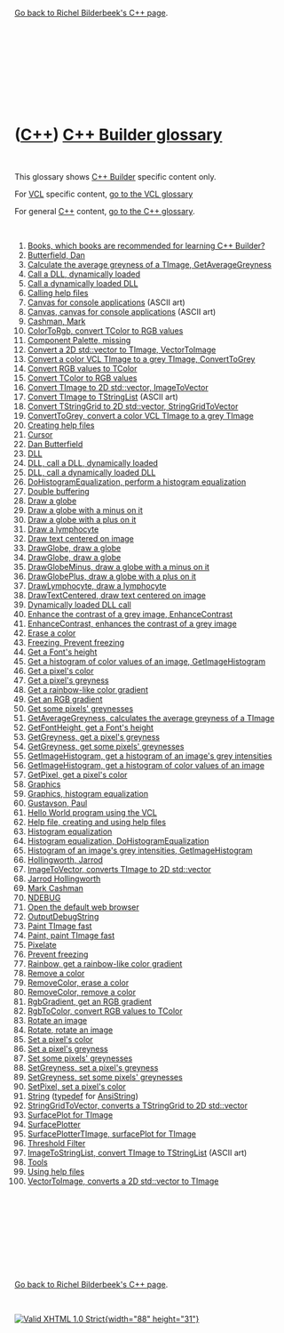 

[Go back to Richel Bilderbeek's C++ page](Cpp.htm).

 

 

 

 

 

([C++](Cpp.htm)) [C++ Builder glossary](CppBuilderGlossary.htm)
===============================================================

 

This glossary shows [C++ Builder](CppBuilder.htm) specific content only.

For [VCL](CppVcl.htm) specific content, [go to the VCL
glossary](CppVclGlossary.htm)

For general [C++](Cpp.htm) content, [go to the C++
glossary](CppGlossary.htm).

 

1.  [Books, which books are recommended for learning C++
    Builder?](CppBuilderBooks.htm)
2.  [Butterfield, Dan](CppDanButterfield.htm)
3.  [Calculate the average greyness of a TImage,
    GetAverageGreyness](CppGetAverageGreyness.htm)
4.  [Call a DLL, dynamically loaded](CppBuilderCallDllDynamic.htm)
5.  [Call a dynamically loaded DLL](CppBuilderCallDllDynamic.htm)
6.  [Calling help files](CppBuilderHelp.htm)
7.  [Canvas for console applications](CppCanvas.htm) (ASCII art)
8.  [Canvas, canvas for console applications](CppCanvas.htm) (ASCII art)
9.  [Cashman, Mark](CppMarkCashman.htm)
10. [ColorToRgb, convert TColor to RGB values](CppColorToRgb.htm)
11. [Component Palette, missing](CppMissingComponentPalette.htm)
12. [Convert a 2D std::vector to TImage,
    VectorToImage](CppVectorToImage.htm)
13. [Convert a color VCL TImage to a grey TImage,
    ConvertToGrey](CppConvertToGrey.htm)
14. [Convert RGB values to TColor](CppRgbToColor.htm)
15. [Convert TColor to RGB values](CppColorToRgb.htm)
16. [Convert TImage to 2D std::vector,
    ImageToVector](CppImageToVector.htm)
17. [Convert TImage to TStringList](CppImageToStringList.htm)
    (ASCII art)
18. [Convert TStringGrid to 2D std::vector,
    StringGridToVector](CppStringGridToVector.htm)
19. [ConvertToGrey, convert a color VCL TImage to a grey
    TImage](CppConvertToGrey.htm)
20. [Creating help files](CppBuilderHelp.htm)
21. [Cursor](CppCursor.htm)
22. [Dan Butterfield](CppDanButterfield.htm)
23. [DLL](CppBuilderDll.htm)
24. [DLL, call a DLL, dynamically loaded](CppBuilderCallDllDynamic.htm)
25. [DLL, call a dynamically loaded DLL](CppBuilderCallDllDynamic.htm)
26. [DoHistogramEqualization, perform a histogram
    equalization](CppDoHistogramEqualization.htm)
27. [Double buffering](CppDoubleBuffering.htm)
28. [Draw a globe](CppDrawGlobe.htm)
29. [Draw a globe with a minus on it](CppDrawGlobeMinus.htm)
30. [Draw a globe with a plus on it](CppDrawGlobePlus.htm)
31. [Draw a lymphocyte](CppDrawLymphocyte.htm)
32. [Draw text centered on image](CppDrawTextCentered.htm)
33. [DrawGlobe, draw a globe](CppDrawGlobe.htm)
34. [DrawGlobe, draw a globe](CppDrawGlobe.htm)
35. [DrawGlobeMinus, draw a globe with a minus on
    it](CppDrawGlobeMinus.htm)
36. [DrawGlobePlus, draw a globe with a plus on
    it](CppDrawGlobePlus.htm)
37. [DrawLymphocyte, draw a lymphocyte](CppDrawLymphocyte.htm)
38. [DrawTextCentered, draw text centered on
    image](CppDrawTextCentered.htm)
39. [Dynamically loaded DLL call](CppBuilderCallDllDynamic.htm)
40. [Enhance the contrast of a grey image,
    EnhanceContrast](CppEnhanceContrast.htm)
41. [EnhanceContrast, enhances the contrast of a grey
    image](CppEnhanceContrast.htm)
42. [Erase a color](CppRemoveColor.htm)
43. [Freezing, Prevent freezing](CppPreventFreezing.htm)
44. [Get a Font's height](CppGetFontHeight.htm)
45. [Get a histogram of color values of an image,
    GetImageHistogram](CppGetImageHistogram.htm)
46. [Get a pixel's color](CppGetPixel.htm)
47. [Get a pixel's greyness](CppGetGreyness.htm)
48. [Get a rainbow-like color gradient](CppRainbow.htm)
49. [Get an RGB gradient](CppRgbGradient.htm)
50. [Get some pixels' greynesses](CppGetGreyness.htm)
51. [GetAverageGreyness, calculates the average greyness of a
    TImage](CppGetAverageGreyness.htm)
52. [GetFontHeight, get a Font's height](CppGetFontHeight.htm)
53. [GetGreyness, get a pixel's greyness](CppGetGreyness.htm)
54. [GetGreyness, get some pixels' greynesses](CppGetGreyness.htm)
55. [GetImageHistogram, get a histogram of an image's grey
    intensities](CppGetImageHistogram.htm)
56. [GetImageHistogram, get a histogram of color values of an
    image](CppGetImageHistogram.htm)
57. [GetPixel, get a pixel's color](CppGetPixel.htm)
58. [Graphics](CppGraphics.htm)
59. [Graphics, histogram equalization](CppHistogramEqualization.htm)
60. [Gustavson, Paul](CppPaulGustavson.htm)
61. [Hello World program using the VCL](CppVclHelloWorld.htm)
62. [Help file, creating and using help files](CppBuilderHelp.htm)
63. [Histogram equalization](CppHistogramEqualization.htm)
64. [Histogram equalization,
    DoHistogramEqualization](CppDoHistogramEqualization.htm)
65. [Histogram of an image's grey intensities,
    GetImageHistogram](CppGetImageHistogram.htm)
66. [Hollingworth, Jarrod](CppJarrodHollingworth.htm)
67. [ImageToVector, converts TImage to 2D
    std::vector](CppImageToVector.htm)
68. [Jarrod Hollingworth](CppJarrodHollingworth.htm)
69. [Mark Cashman](CppMarkCashman.htm)
70. [NDEBUG](CppNDEBUG.htm)
71. [Open the default web browser](CppOpenDefaultBrowser.htm)
72. [OutputDebugString](CppOutputDebugString.htm)
73. [Paint TImage fast](CppPaint.htm)
74. [Paint, paint TImage fast](CppPaint.htm)
75. [Pixelate](CppPixelate.htm)
76. [Prevent freezing](CppPreventFreezing.htm)
77. [Rainbow, get a rainbow-like color gradient](CppRainbow.htm)
78. [Remove a color](CppRemoveColor.htm)
79. [RemoveColor, erase a color](CppRemoveColor.htm)
80. [RemoveColor, remove a color](CppRemoveColor.htm)
81. [RgbGradient, get an RGB gradient](CppRgbGradient.htm)
82. [RgbToColor, convert RGB values to TColor](CppRgbToColor.htm)
83. [Rotate an image](CppRotate.htm)
84. [Rotate, rotate an image](CppRotate.htm)
85. [Set a pixel's color](CppSetPixel.htm)
86. [Set a pixel's greyness](CppSetGreyness.htm)
87. [Set some pixels' greynesses](CppSetGreyness.htm)
88. [SetGreyness, set a pixel's greyness](CppSetGreyness.htm)
89. [SetGreyness, set some pixels' greynesses](CppSetGreyness.htm)
90. [SetPixel, set a pixel's color](CppSetPixel.htm)
91. [String](CppAnsiString.htm) ([typedef](CppTypedef.htm) for
    [AnsiString](CppAnsiString.htm))
92. [StringGridToVector, converts a TStringGrid to 2D
    std::vector](CppStringGridToVector.htm)
93. [SurfacePlot for TImage](CppSurfacePlotterTImage.htm)
94. [SurfacePlotter](ToolSurfacePlotter.htm)
95. [SurfacePlotterTImage, surfacePlot for
    TImage](CppSurfacePlotterTImage.htm)
96. [Threshold Filter](CppThresholdFilter.htm)
97. [ImageToStringList, convert TImage to
    TStringList](CppImageToStringList.htm) (ASCII art)
98. [Tools](Tools.htm)
99. [Using help files](CppBuilderHelp.htm)
100. [VectorToImage, converts a 2D std::vector to
    TImage](CppVectorToImage.htm)

 

 

 

 

 

[Go back to Richel Bilderbeek's C++ page](Cpp.htm).



 

[![Valid XHTML 1.0 Strict](valid-xhtml10.png){width="88"
height="31"}](http://validator.w3.org/check?uri=referer)
